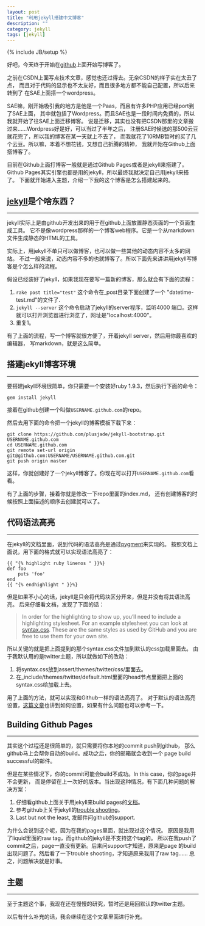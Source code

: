 ```yaml
---
layout: post
title: "利用jekyll搭建中文博客"
description: ""
category: jekyll
tags: [jekyll]
---
```

{% include JB/setup %}

好吧，今天终于开始在[github](https://github.com)上面开始写博客了。

之前在CSDN上面写点技术文章，感觉也还过得去。无奈CSDN的样子实在太丑了点，
而且对于代码的显示也不太友好，而且很多地方都不能自己配置，所以后来转到了
在SAE上面搭一个wordpress。

SAE嘛，刚开始吸引我的地方是他是一个Paas，而且有许多PHP应用已经port到了SAE上面，
其中就包括了Wordpress。而且SAE也是一段时间内免费的，所以我就开始了往SAE上面迁移博客。
说是迁移，其实也没有把CSDN那里的文章搬过来……Wordpress好是好，可以当过了半年之后，
注册SAE时候送的那500云豆就花完了，所以我的博客在某一天就上不去了，
而我就花了10RMB暂时的买了几个云豆。所以嘛，本着不想花钱，又想自己折腾的精神，
我就开始在Github上面搭博客了。

目前在Github上面打博客一般就是通过Github Pages或者是jekyll来搭建了。
Github Pages其实引擎也都是用的jekyll，所以最终我就决定自己用jekyll来搭了。
下面就开始进入主题，介绍一下我的这个博客是怎么搭建起来的。

## [jekyll](https://github.com/mojombo/jekyll)是个啥东西？
----

jekyll实际上是由github开发出来的用于在github上面放置静态页面的一个页面生成工具。
它不是像wordpress那样的一个博客web程序。它是一个从markdown文件生成静态的HTML的工具。

实际上，用jekyll不单只可以做博客，也可以做一些其他的动态内容不太多的网站。
不过一般来说，动态内容不多的也就博客了。所以下面先来讲讲用jekyll写博客是个怎么样的流程。

假设已经装好了jekyll，如果我现在要写一篇新的博客，那么就会有下面的流程：

1. `rake post title="test"` 这个命令在_post目录下面创建了一个
   "datetime-test.md"的文件了.
1. `jekyll --server` 这个命令启动了jekyll的server程序，监听4000
   端口。这样就可以打开浏览器进行浏览了，网址是"localhost:4000"。
1. 重复1。

有了上面的流程，写一个博客就很方便了，开着jekyll server，然后用你最喜欢的编辑器，
写markdown，就是这么简单。

## 搭建jekyll博客环境
----

要搭建jekyll环境很简单，你只需要一个安装好ruby 1.9.3，然后执行下面的命令：

    gem install jekyll

接着在github创建一个叫做`USERNAME.github.com`的repo。

然后去用下面的命令把一个jekyll的博客模板下载下来：

    git clone https://github.com/plusjade/jekyll-bootstrap.git USERNAME.github.com
	cd USERNAME.github.com
	git remote set-url origin git@github.com:USERNAME/USERNAME.github.com.git
	git push origin master


这样，你就创建好了一个jekyll博客了。你现在可以打开`USERNAME.github.com`看看。

有了上面的步骤，接着你就是修改一下repo里面的index.md，
还有创建博客的时候按照上面描述的顺序去创建就可以了。

## 代码语法高亮
----

在jekyll的文档里面，说到代码的语法高亮是通过[pygment](http://pygments.org/)来实现的。
按照文档上面说，用下面的格式就可以实现语法高亮了：

    {{ "{% highlight ruby linenos " }}%}
    def foo
        puts 'foo'
    end
    {{ "{% endhighlight " }}%}

但是如果不小心的话，jekyll是只会将代码块区分开来，但是并没有将其语法高亮。
后来仔细看文档，发现了下面的话：

> In order for the highlighting to show up, you’ll need to include a highlighting stylesheet. For an example stylesheet you can look at [syntax.css](http://github.com/mojombo/tpw/tree/master/css/syntax.css). These are the same styles as used by GitHub and you are free to use them for your own site.

所以关键的就是把上面提到的那个syntax.css文件加到默认的css加载里面去。
由于我默认用的是twitter主题，所以就做如下的改动：

1. 将syntax.css放到assert/themes/twitter/css/里面去。
1. 在_include/themes/twitter/default.html里面的head节点里面把上面的syntax.css给加载上去。

用了上面的方法，就可以实现和Github一样的语法高亮了。
对于默认的语法高亮设置，[这篇文章](http://www.stehem.net/2012/02/14/how-to-get-pygments-to-work-with-jekyll.html)也讲到如何设置，如果有什么问题也可以参考一下。

## Building Github Pages
----

其实这个过程还是很简单的，就只需要将你本地的commit push到github，
那么github马上会帮你自动的build。成功之后，你的邮箱就会收到一个
page build successful的邮件。

但是在某些情况下，你的commit可能会build不成功。In this case，你的page并不会更新，
而是停留在上一次好的版本。当出现这种情况，有下面几种问题的解决方案：

1. 仔细看github上面关于用jekyll来build pages的[文档](https://help.github.com/articles/using-jekyll-with-pages)。
1. 参考github上关于jekyll的[trouble shooting](https://help.github.com/articles/pages-don-t-build-unable-to-run-jekyll)。
1. Last but not the least, 发邮件问github的support.

为什么会说到这个呢，因为在我的pages里面，就出现过这个情况。
原因是我用了liquid里面的raw tag，而github的jekyll是不支持这个tag的。
所以在我push了commit之后，page一直没有更新。后来问support才知道，原来是page
的build出现问题了。然后看了一下trouble shooting，才知道原来我用了raw tag……
总之，问题解决就是好事。

## 主题
---

至于主题这个事，我现在还在慢慢的研究，暂时还是用回默认的twitter主题。

以后有什么补充的话，我会继续在这个文章里面进行补充。
